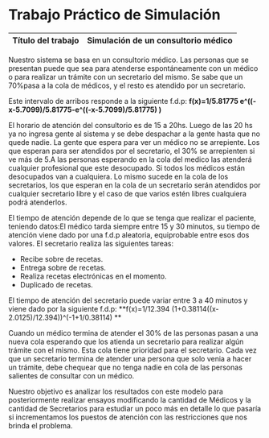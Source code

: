 # Trabajo Práctico de Simulación
| Título del trabajo | Simulación de un consultorio médico |
| --- | --- |

Nuestro sistema se basa en un consultorio médico. Las personas que se presentan puede que sea para atenderse espontáneamente con un médico o para realizar un trámite con un secretario del mismo. Se sabe que un 70%pasa a la cola de médicos, y el resto es atendido por un secretario. 

Este intervalo de arribos responde a la siguiente f.d.p: **f(x)=1/5.81775 e^((-x-5.7099)/5.81775-e^((-x-5.7099)/5.81775) )**

El horario de atención del consultorio es de 15 a 20hs. Luego de las 20 hs ya no ingresa gente al sistema y se debe despachar a la gente hasta que no quede nadie.
La gente que espera para ver un médico no se arrepiente. Los que esperan para ser atendidos por el secretario, el 30% se arrepienten si ve más de 5.A las personas esperando en la cola del medico las atenderá cualquier profesional que este desocupado. Si todos los médicos están desocupados van a cualquiera. Lo mismo sucede en la cola de los secretarios, los que esperan en la cola de un secretario serán atendidos por cualquier secretario libre y el caso de que varios estén libres cualquiera podrá atenderlos.

El tiempo de atención depende de lo que se tenga que realizar el paciente, teniendo datos:El médico tarda siempre entre 15 y 30 minutos, su tiempo de atención viene dado por una f.d.p aleatoria, equiprobable entre esos dos valores. El secretario realiza las siguientes tareas:
- Recibe sobre de recetas.
- Entrega sobre de recetas.
- Realiza recetas electrónicas en el momento.
- Duplicado de recetas.

El tiempo de atención del secretario puede variar entre 3 a 40 minutos y viene dado por la siguiente f.d.p: **f(x)=1/12.394 (1+0.38114((x-2.0125)/12.394))^(-1+1/0.38114) **


Cuando un médico termina de atender el 30% de las personas pasan a una nueva cola esperando que los atienda un secretario para realizar algún trámite con el mismo. Esta cola tiene prioridad para el secretario. Cada vez que un secretario termina de atender una persona que solo venia a hacer un trámite, debe chequear que no tenga nadie en cola de las personas salientes de consultar con un médico.

Nuestro objetivo es analizar los resultados con este modelo para posteriormente realizar ensayos modificando la cantidad de Médicos y la cantidad de Secretarios para estudiar un poco más en detalle lo que pasaría si incrementamos los puestos de atención con las restricciones que nos brinda el problema.
